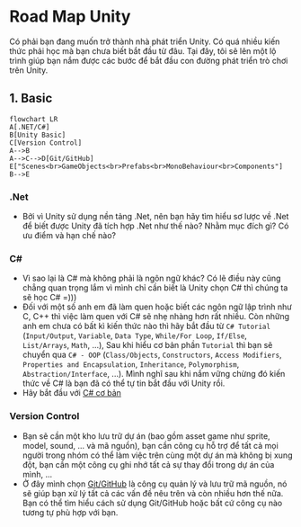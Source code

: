 # Road Map Unity

Có phải bạn đang muốn trở thành nhà phát triển Unity. Có quá nhiều kiến thức phải học mà bạn chưa biết bắt đầu từ đâu. Tại đây, tôi sẽ lên một lộ trình giúp bạn nắm được các bước để bắt đầu con đường phát triển trò chơi trên Unity.

## 1. Basic

```mermaid
flowchart LR
A[.NET/C#]
B[Unity Basic]
C[Version Control] 
A-->B
A-->C-->D[Git/GitHub]
E["Scenes<br>GameObjects<br>Prefabs<br>MonoBehaviour<br>Components"]
B-->E 

```
### .Net
- Bởi vì Unity sử dụng nền tảng .Net, nên bạn hãy tìm hiểu sơ lược về .Net để biết được Unity đã tích hợp .Net như thế nào? Nhằm mục đích gì? Có ưu điểm và hạn chế nào?
### C#
- Vì sao lại là C# mà không phải là ngôn ngữ khác? Có lẽ điều này cũng chẳng quan trọng lắm vì mình chỉ cần biết là Unity chọn C# thì chúng ta sẽ học C# =)))
- Đối với một số anh em đã làm quen hoặc biết các ngôn ngữ lập trình như C, C++ thì việc làm quen với C# sẽ nhẹ nhàng hơn rất nhiều. Còn những anh em chưa có bất kì kiến thức nào thì hãy bắt đầu từ `C# Tutorial` (`Input/Output`, `Variable`, `Data Type`, `While/For Loop`, `If/Else`, `List/Arrays`, `Math`, ...), Sau khi hiểu cơ bản phần `Tutorial` thì bạn sẽ chuyển qua `C# - OOP` (`Class/Objects`, `Constructors`, `Access Modifiers`, `Properties and Encapsulation`, `Inheritance`, `Polymorphism`, `Abstraction/Interface`, ...). Mình nghĩ sau khi nắm vững chừng đó kiến thức về C# là bạn đã có thể tự tin bắt đầu với Unity rồi.
- Hãy bắt đầu với [C# cơ bản](https://github.com/unity-learn/basic-csharp-for-unity)

### Version Control
- Bạn sẽ cần một kho lưu trữ dự án (bao gồm asset game như sprite, model, sound, ... và mã nguồn), bạn cần công cụ hỗ trợ để tất cả mọi người trong nhóm có thể làm việc trên cùng một dự án mà không bị xung đột, bạn cần một công cụ ghi nhớ tất cả sự thay đổi trong dự án của mình, ...
- Ở đây mình chọn [Git/GitHub](https://github.com/unity-learn/Getting-Started-with-Git) là công cụ quản lý và lưu trữ mã nguồn, nó sẽ giúp bạn xử lý tất cả các vấn đề nêu trên và còn nhiều hơn thế nữa. Bạn có thể tìm hiểu cách sử dụng Git/GitHub hoặc bất cứ công cụ nào tương tự phù hợp với bạn.

